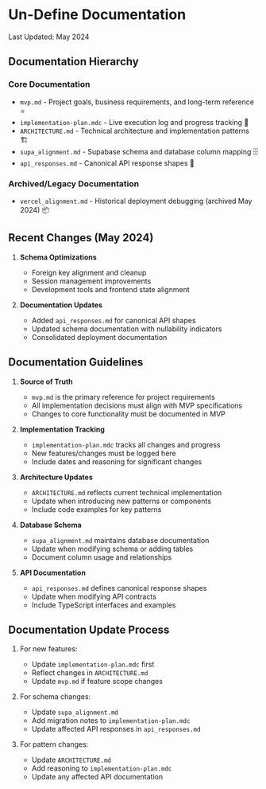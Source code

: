 # Un-Define Documentation

Last Updated: May 2024

## Documentation Hierarchy

### Core Documentation
- `mvp.md` - Project goals, business requirements, and long-term reference ⭐️
- `implementation-plan.mdc` - Live execution log and progress tracking 📝
- `ARCHITECTURE.md` - Technical architecture and implementation patterns 🏗️
- `supa_alignment.md` - Supabase schema and database column mapping 🗄️
- `api_responses.md` - Canonical API response shapes 📡

### Archived/Legacy Documentation
- `vercel_alignment.md` - Historical deployment debugging (archived May 2024) 📦

## Recent Changes (May 2024)

1. **Schema Optimizations**
   - Foreign key alignment and cleanup
   - Session management improvements
   - Development tools and frontend state alignment

2. **Documentation Updates**
   - Added `api_responses.md` for canonical API shapes
   - Updated schema documentation with nullability indicators
   - Consolidated deployment documentation

## Documentation Guidelines

1. **Source of Truth**
   - `mvp.md` is the primary reference for project requirements
   - All implementation decisions must align with MVP specifications
   - Changes to core functionality must be documented in MVP

2. **Implementation Tracking**
   - `implementation-plan.mdc` tracks all changes and progress
   - New features/changes must be logged here
   - Include dates and reasoning for significant changes

3. **Architecture Updates**
   - `ARCHITECTURE.md` reflects current technical implementation
   - Update when introducing new patterns or components
   - Include code examples for key patterns

4. **Database Schema**
   - `supa_alignment.md` maintains database documentation
   - Update when modifying schema or adding tables
   - Document column usage and relationships

5. **API Documentation**
   - `api_responses.md` defines canonical response shapes
   - Update when modifying API contracts
   - Include TypeScript interfaces and examples

## Documentation Update Process

1. For new features:
   - Update `implementation-plan.mdc` first
   - Reflect changes in `ARCHITECTURE.md`
   - Update `mvp.md` if feature scope changes

2. For schema changes:
   - Update `supa_alignment.md`
   - Add migration notes to `implementation-plan.mdc`
   - Update affected API responses in `api_responses.md`

3. For pattern changes:
   - Update `ARCHITECTURE.md`
   - Add reasoning to `implementation-plan.mdc`
   - Update any affected API documentation 